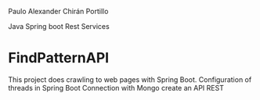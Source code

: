 Paulo Alexander Chirán Portillo

Java 
Spring boot
Rest Services

# FindPatternAPI
This project does crawling to web pages with Spring Boot. Configuration of threads in Spring Boot Connection with Mongo create an API REST
